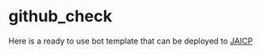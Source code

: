# github_check
Here is a ready to use bot template that can be deployed to [JAICP](https://test-ha01.gw.test-ai.net/project-create/jaicp/external)
